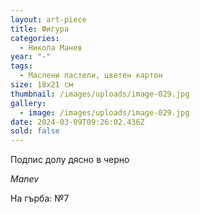 ```yaml
---
layout: art-piece
title: Фигура
categories:
  - Никола Манев
year: "-"
tags:
  - Маслени пастели, цветен картон
size: 18х21 см
thumbnail: /images/uploads/image-029.jpg
gallery:
  - image: /images/uploads/image-029.jpg
date: 2024-03-09T09:26:02.436Z
sold: false
---
```

Подпис долу дясно в черно

*Manev*

На гърба: №7
